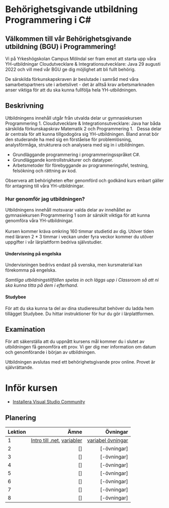 # Behörighetsgivande utbildning Programmering i C\#

## Välkommen till vår Behörighetsgivande utbildning (BGU) i Programmering!  

Vi på Yrkeshögskolan Campus Mölndal ser fram emot att starta upp våra YH-utbildningar Cloudutvecklare & Integrationsutvecklare: Java 29 augusti 2022 och vill med vår BGU ge dig möjlighet att bli fullt behörig.

De särskilda förkunskapskraven är beslutade i samråd med våra samarbetspartners ute i arbetslivet - det är alltså krav arbetsmarknaden anser viktiga för att du ska kunna fullfölja hela YH-utbildningen.  

## Beskrivning
Utbildningens innehåll utgår från utvalda delar ur gymnasiekursen Programmering 1. Cloudutvecklare & Integrationsutvecklare: Java har båda särskilda förkunskapskrav Matematik 2 och Programmering 1. 
 
Dessa delar är centrala för att kunna tillgodogöra sig YH-utbildningen. Bland annat bör den studerande ha med sig en förståelse för problemlösning, analysförmåga, strukturera och  analysera med sig in i utbildningen.

+ Grundläggande programmering i programmeringsspråket C#.
+ Grundläggande kontrollstrukturer och datatyper.
+ Arbetsmetoder för förebyggande av programmeringsfel, testning, felsökning och
rättning av kod.

Observera att behörigheten efter genomförd och godkänd kurs enbart gäller för antagning till våra YH-utbildningar.  


### Hur genomför jag utbildningen?  
Utbildningens innehåll motsvarar valda delar av innehållet av gymnasiekursen Programmering 1 som är särskilt viktiga för att kunna genomföra våra YH-utbildningar.    
   
Kursen kommer kräva omkring 160 timmar studietid av dig. Utöver tiden med läraren 2 * 3 timmar i veckan under fyra veckor kommer du utöver uppgifter i vår lärplattform bedriva självstudier.  

#### Undervisning på engelska
Undervisningen bedrivs endast på svenska, men kursmaterial kan förekomma på engelska.

_Samtliga utbildningstillfällen spelas in och läggs upp i Classroom så att ni ska kunna titta på dem i efterhand._  

#### Studybee  
För att du ska kunna ta del av dina studieresultat behöver du ladda hem tillägget Studybee. Du hittar instruktioner för hur du gör i lärplattformen.  
  
## Examination
För att säkerställa att du uppnått kursens mål kommer du i slutet av utbildningen få genomföra ett prov. Vi ger dig mer information om datum och genomförande i början av utbildningen.  

Utbildningen avslutas med ett behörighetsgivande prov online. Provet är självrättande.


# Inför kursen
+ [Installera Visual Studio Community](Installation%20av%20Visual%20Studio.md)

## Planering
| Lektion | Ämne | Övningar |
| ------- | ----:| --------:|
| 1       | [Intro till .net], [variabler]     | [variabel övningar]         |
| 2       | []     | [-övningar] |
| 3       | []     | [-övningar] |
| 4       | []     | [-övningar] |
| 5       | []     | [-övningar] |
| 6       | []     | [-övningar]|
| 7       | []     | [-övningar]|
| 8       | []     | [-övningar]|


[Intro till .net]:             lektion/intro/readme.md
[variabler]:                   lektion/variabler/readme.md
[variabel övningar]:    lektion/variabler/kodning/readme.md
		